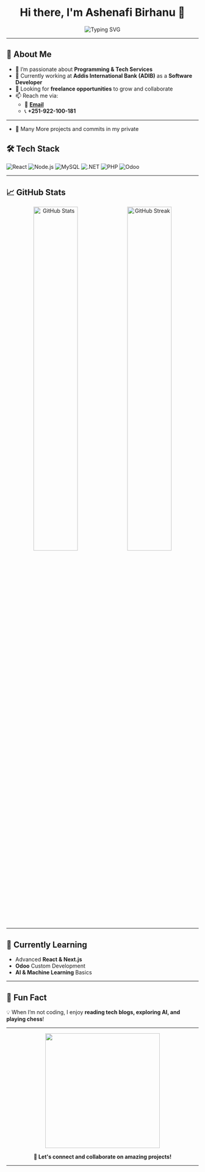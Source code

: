 <!-- Header Image -->



<h1 align="center">Hi there, I'm Ashenafi Birhanu 👋</h1>

<p align="center">
  <img src="https://readme-typing-svg.herokuapp.com?font=Fira+Code&size=22&pause=1000&color=00A1D6&width=435&lines=Software+Developer+%7C+Tech+Enthusiast;Freelancer+%7C+Open-Source+Contributor;Always+Learning+New+Technologies" alt="Typing SVG" />
</p>

---

## 🚀 About Me
- 👀 I’m passionate about **Programming & Tech Services**
- 🌱 Currently working at **Addis International Bank (ADIB)** as a **Software Developer**
- 💞 Looking for **freelance opportunities** to grow and collaborate
- 📫 Reach me via:
  - 📧 **[Email](mailto:Ashenafibirhanu33@gmail.com)**
  - 📞 **+251-922-100-181**

---
- 💞 Many More projects and commits in my private
## 🛠️ Tech Stack

![React](https://img.shields.io/badge/React-20232A?style=for-the-badge&logo=react&logoColor=61DAFB)
![Node.js](https://img.shields.io/badge/Node.js-43853D?style=for-the-badge&logo=node.js&logoColor=white)
![MySQL](https://img.shields.io/badge/MySQL-4479A1?style=for-the-badge&logo=mysql&logoColor=white)
![.NET](https://img.shields.io/badge/.NET-512BD4?style=for-the-badge&logo=dotnet&logoColor=white)
![PHP](https://img.shields.io/badge/PHP-777BB4?style=for-the-badge&logo=php&logoColor=white)
![Odoo](https://img.shields.io/badge/Odoo-875A7B?style=for-the-badge&logo=odoo&logoColor=white)

---

## 📈 GitHub Stats
<p align="center">
  <img src="https://github-readme-stats.vercel.app/api?username=Ashenafi-Bir&show_icons=true&theme=radical" alt="GitHub Stats" width="48%"/>
  <img src="https://github-readme-streak-stats.herokuapp.com/?user=Ashenafi-Bir&theme=radical" alt="GitHub Streak" width="48%"/>
</p>

---

## 🎯 Currently Learning
- Advanced **React & Next.js**
- **Odoo** Custom Development
- **AI & Machine Learning** Basics

---

## 🌟 Fun Fact
💡 When I’m not coding, I enjoy **reading tech blogs, exploring AI, and playing chess**!

---

<p align="center">
  <img src="https://media.giphy.com/media/qgQUggAC3Pfv687qPC/giphy.gif" width="300px">
</p>

<p align="center">
  <strong>💙 Let's connect and collaborate on amazing projects!</strong>
</p>

---
